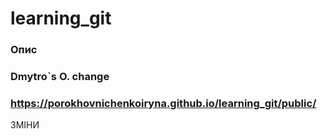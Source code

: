 # learning_git
### Опис

### Dmytro`s O. change

### https://porokhovnichenkoiryna.github.io/learning_git/public/


ЗМІНИ